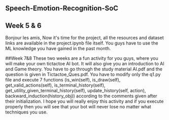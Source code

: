 ## Speech-Emotion-Recognition-SoC
## Week 5 & 6

Bonjour les amis, Now it's time for the project, all the resources and dataset links are available in the project.ipynb file itself. You guys have to use the ML knowledge you have gained in the past month.

##Week 7&8
These two weeks are a fun activity for you guys, where you will make your own tictactoe AI bot. It will also give you an introduction to AI and Game theory.
You have to go through the study material AI.pdf and the question is given in Tictactoe_Ques.pdf. You have to modify only the q1.py file and execute 7 functions
(is_win(self), is_draw(self), get_valid_actions(self), is_terminal_history(self), get_utility_given_terminal_history(self), update_history(self, action), backward_induction(history_obj)) according to the comments given after their initialization.
I hope you will really enjoy this activity and if you execute properly then you will see that your bot will never lose no matter what techniques you use.

